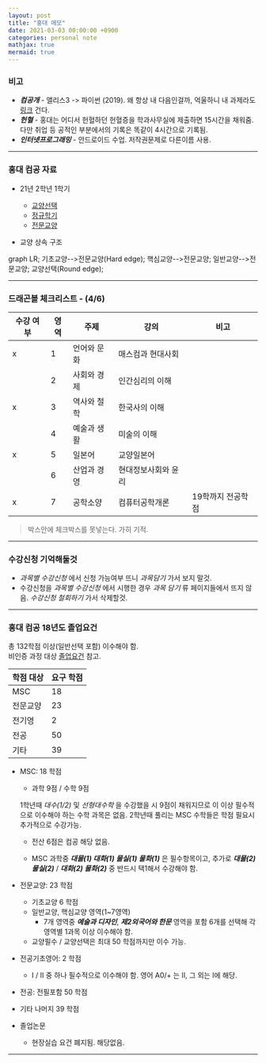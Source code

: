 ```yaml
---
layout: post
title: "홍대 메모"
date: 2021-03-03 00:00:00 +0900
categories: personal note
mathjax: true
mermaid: true
---
```


### 비고

- ***컴공개*** - 앨리스3 -> 파이썬 (2019). 왜 항상 내 다음인걸까, 억울하니 내 과제라도 [링크](https://youtu.be/TcCWjfJ6kpE) 건다.
- ***헌혈*** - 홍대는 어디서 헌혈하던 헌혈증을 학과사무실에 제출하면 15시간을 채워줌. 다만 취업 등 공적인 부분에서의 기록은 똑같이 4시간으로 기록됨.
- ***인터넷프로그래밍*** - 안드로이드 수업. 저작권문제로 다른이름 사용.

---

### 홍대 컴공 자료

- 21년 2학년 1학기
    - [교양선택](https://imgur.com/rS5H02j)
    - [정규학기](https://imgur.com/rOse73Y)
    - [전문교양](https://imgur.com/jdxRVKg)

- 교양 상속 구조

<div class="mermaid">
graph LR;
    기초교양-->전문교양(Hard edge);
    핵심교양-->전문교양;
    일반교양-->전문교양;
    교양선택(Round edge);
</div>

---

### 드래곤볼 체크리스트 - (4/6)

|수강 여부|영역|주제|강의|비고|  
|-|-|-|-|-|  
|x|1| 언어와 문화|매스컴과 현대사회||  
||2| 사회와 경제|인간심리의 이해||  
|x|3| 역사와 철학|한국사의 이해||  
| |4| 예술과 생활|미술의 이해||  
|x|5| 일본어|교양일본어||  
| |6| 산업과 경영|현대정보사회와 윤리||  
|x|7| 공학소양|컴퓨터공학개론|19학까지 전공학점|

> 박스안에 체크박스를 못넣는다. 가히 기적.

---

### 수강신청 기억해둘것

- *과목별 수강신청* 에서 신청 가능여부 뜨니 *과목담기* 가서 보지 말것.
- 수강신청을 *과목별 수강신청* 에서 시행한 경우 *과목 담기* 류 페이지들에서 뜨지 않음. *수강신청 철회하기* 가서 삭제할것.

---

### 홍대 컴공 18년도 졸업요건

총 132학점 이상(일반선택 포함) 이수해야 함.  
비인증 과정 대상 [졸업요건](https://imgur.com/mXnPKtF) 참고.

| 학점 대상 | 요구 학점 |
|-|-|
|MSC|18|
|전문교양|23|
|전기영|2|
|전공|50|
|기타|39|

- MSC: 18 학점

    - 과학 9점 / 수학 9점

    1학년때 *대수(1/2)* 및 *선형대수학* 을 수강했을 시 9점이 채워지므로 이 이상 필수적으로 이수해야 하는 수학 과목은 없음.
    2학년때 풀리는 MSC 수학들은 학점 필요시 추가적으로 수강가능.

    - 전산 6점은 컴공 해당 없음.

    - MSC 과학중  ***대물(1) 대화(1) 물실(1) 물화(1)*** 은 필수항목이고, 추가로 ***대물(2) 물실(2)*** / ***대화(2) 물화(2)*** 중 반드시 택1해서 수강해야 함.

- 전문교양: 23 학점
    - 기초교양 6 학점
    - 일반교양, 핵심교양 영역(1~7영역)
        - 7개 영역중 ***예술과 디자인***, ***제2외국어와 한문*** 영역을 포함 6개를 선택해 각 영역별 1과목 이상 이수해야 함.
    - 교양필수 / 교양선택은 최대 50 학점까지만 이수 가능.

- 전공기초영어: 2 학점
    - I / II 중 하나 필수적으로 이수해야 함. 영어 A0/+ 는 II, 그 외는 I에 해당.

- 전공: 전필포함 50 학점

- 기타 나머지 39 학점

- 졸업논문
    - 현장실습 요건 폐지됨. 해당없음.

---
